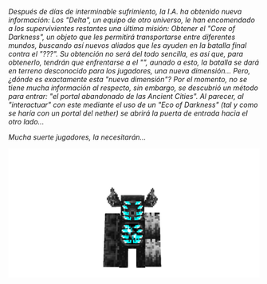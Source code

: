 *Después de días de interminable sufrimiento, la I.A. ha obtenido nueva información: Los "Delta", un equipo de otro universo, le han encomendado a los supervivientes restantes una última misión: Obtener el "Core of Darkness", un objeto que les permitirá transportarse entre diferentes mundos, buscando así nuevos aliados que les ayuden en la batalla final contra el "???". Su obtención no será del todo sencilla, es así que, para obtenerlo, tendrán que enfrentarse a el "", aunado a esto, la batalla se dará en terreno desconocido para los jugadores, una nueva dimensión... Pero, ¿dónde es exactamente esta "nueva dimensión"? Por el momento, no se tiene mucha información al respecto, sin embargo, se descubrió un método para entrar: "el portal abandonado de las Ancient Cities". Al parecer, al "interactuar" con este mediante el uso de un "Eco of Darkness" (tal y como se haría con un portal del nether) se abrirá la puerta de entrada hacia el otro lado...*

*Mucha suerte jugadores, la necesitarán...*

![boss_final](https://github.com/MiguelVeraXd/Valley-Dimensional-Wiki/blob/main/Main/Wiki/assets/bosses/m_warden.gif)
